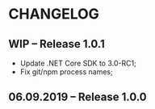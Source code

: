 # CHANGELOG

## WIP – Release 1.0.1

- Update .NET Core SDK to 3.0-RC1;
- Fix git/npm process names;

## 06.09.2019 – Release 1.0.0